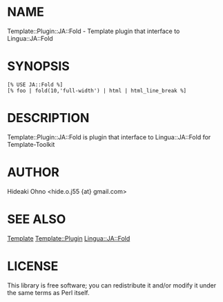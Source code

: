 # NAME

Template::Plugin::JA::Fold - Template plugin that interface to Lingua::JA::Fold

# SYNOPSIS

    [% USE JA::Fold %]
    [% foo | fold(10,'full-width') | html | html_line_break %]

# DESCRIPTION

Template::Plugin::JA::Fold is plugin that interface to Lingua::JA::Fold 
for Template-Toolkit

# AUTHOR

Hideaki Ohno <hide.o.j55 {at} gmail.com>

# SEE ALSO

[Template](http://search.cpan.org/perldoc?Template)
[Template::Plugin](http://search.cpan.org/perldoc?Template::Plugin)
[Lingua::JA::Fold](http://search.cpan.org/perldoc?Lingua::JA::Fold)

# LICENSE

This library is free software; you can redistribute it and/or modify
it under the same terms as Perl itself.
